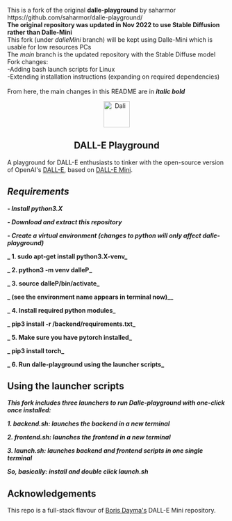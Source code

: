<p>This is a fork of the original <b>dalle-playground</b> by saharmor<br>
https://github.com/saharmor/dalle-playground/
<br><b>The original repository was updated in Nov 2022 to use Stable Diffusion rather than Dalle-Mini</b>
<br>This fork (under <i>dalleMini</i> branch) will be kept using Dalle-Mini which is usable for low resources PCs
<br>The <i>main</i> branch is the updated repository with the Stable Diffuse model
  <br>Fork changes:
  <br>-Adding bash launch scripts for Linux
  <br>-Extending installation instructions (expanding on required dependencies)
  <br>
  <br>From here, the main changes in this README are in <i><b>italic bold</b></i>
  </p>
<p align="center">
<img src="https://emojipedia-us.s3.dualstack.us-west-1.amazonaws.com/thumbs/240/apple/285/woman-artist_1f469-200d-1f3a8.png" width="60" alt="Dali">
  <h2 align="center">DALL-E Playground</h2>
</p>

A playground for DALL-E enthusiasts to tinker with the open-source version of
OpenAI's [DALL-E](https://openai.com/blog/dall-e/), based on [DALL-E Mini](https://github.com/borisdayma/dalle-mini).

## _Requirements_
**_- Install python3.X_**

**_- Download and extract this repository_**

**_- Create a virtual environment (changes to python will only affect dalle-playground)_**

**_  1. sudo apt-get install python3.X-venv_**

**_  2. python3 -m venv dalleP_**

**_  3. source dalleP/bin/activate_**

**_ (see the environment name appears in terminal now)__**

**_  4. Install required python modules_**

**_  pip3 install -r /backend/requirements.txt_**

**_  5. Make sure you have pytorch installed_**

**_  pip3 install torch_**

**_  6. Run dalle-playground using the launcher scripts_**

## Using the launcher scripts
**_This fork includes three launchers to run Dalle-playground with one-click once installed:_**

**_1. backend.sh: launches the backend in a new terminal_**

**_2. frontend.sh: launches the frontend in a new terminal_**

**_3. launch.sh: launches backend and frontend scripts in one single terminal_**


**_So, basically: install and double click launch.sh_**

## Acknowledgements

This repo is a full-stack flavour of [Boris Dayma's](https://github.com/borisdayma) DALL-E Mini
repository. 

